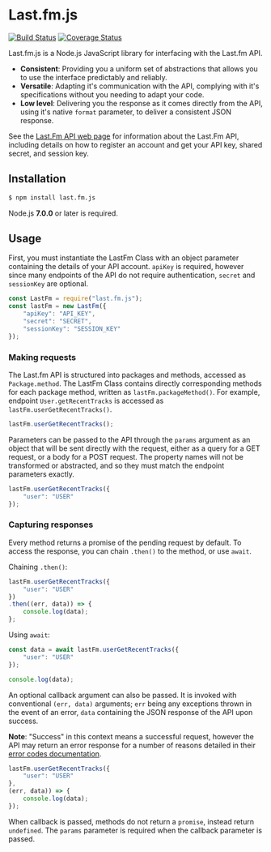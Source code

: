 # Last.fm.js

[![Build Status](https://travis-ci.org/rattletone/last.fm.js.svg?branch=master)](https://travis-ci.org/rattletone/last.fm.js)
[![Coverage Status](https://coveralls.io/repos/github/rattletone/last.fm.js/badge.svg?branch=master)](https://coveralls.io/github/rattletone/last.fm.js?branch=master)

Last.fm.js is a Node.js JavaScript library for interfacing with the Last.fm API.

* **Consistent**: Providing you a uniform set of abstractions that allows you to use the interface predictably and reliably.
* **Versatile**: Adapting it's communication with the API, complying with it's specifications without you needing to adapt your code.
* **Low level**: Delivering you the response as it comes directly from the API, using it's native `format` parameter, to deliver a consistent JSON response.

See the [Last.Fm API web page](https://www.last.fm/api) for information about the Last.Fm API, including details on how to register an account and get your API key, shared secret, and session key. 

## Installation

```sh
$ npm install last.fm.js
```

Node.js **7.0.0** or later is required.

## Usage

First, you must instantiate the LastFm Class with an object parameter containing the details of your API account. `apiKey` is required, however since many endpoints of the API do not require authentication, `secret` and `sessionKey` are optional.

```js
const LastFm = require("last.fm.js");
const lastFm = new LastFm({
    "apiKey": "API_KEY",
    "secret": "SECRET",
    "sessionKey": "SESSION_KEY"
});
```

### Making requests

The Last.fm API is structured into packages and methods, accessed as `Package.method`. The LastFm Class contains directly corresponding methods for each package method, written as `lastFm.packageMethod()`. For example, endpoint `User.getRecentTracks` is accessed as `lastFm.userGetRecentTracks()`.

```js
lastFm.userGetRecentTracks();
```

Parameters can be passed to the API through the `params` argument as an object that will be sent directly with the request, either as a query for a GET request, or a body for a POST request. The property names will not be transformed or abstracted, and so they must match the endpoint parameters exactly.

```js
lastFm.userGetRecentTracks({
    "user": "USER"
});
```

### Capturing responses

Every method returns a promise of the pending request by default. To access the response, you can chain `.then()` to the method, or use `await`.

Chaining `.then()`:

```js
lastFm.userGetRecentTracks({
    "user": "USER"
})
.then((err, data)) => {
    console.log(data);
};
```

Using `await`:

```js
const data = await lastFm.userGetRecentTracks({
    "user": "USER"
});

console.log(data);
```

An optional callback argument can also be passed. It is invoked with conventional `(err, data)` arguments; `err` being any exceptions thrown in the event of an error, `data` containing the JSON response of the API upon success.

**Note**: "Success" in this context means a successful request, however the API may return an error response for a number of reasons detailed in their [error codes documentation](https://www.last.fm/api/errorcodes).

```js
lastFm.userGetRecentTracks({
    "user": "USER"
},
(err, data)) => {
    console.log(data);
});
```

When callback is passed, methods do not return a `promise`, instead return `undefined`. The `params` parameter is required when the callback parameter is passed.
